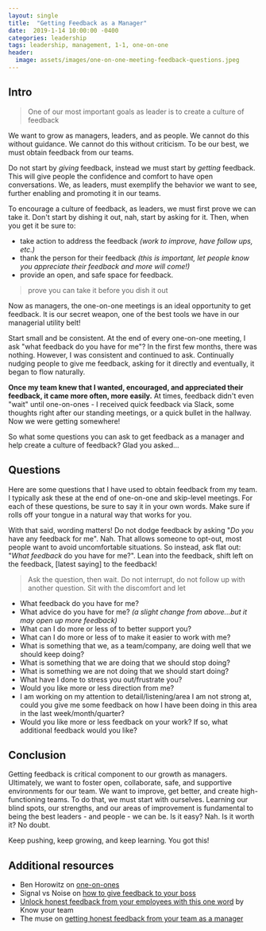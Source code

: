 ```yaml
---
layout: single
title:  "Getting Feedback as a Manager"
date:  2019-1-14 10:00:00 -0400
categories: leadership
tags: leadership, management, 1-1, one-on-one
header:
  image: assets/images/one-on-one-meeting-feedback-questions.jpeg
---
```


## Intro
> One of our most important goals as leader is to create a culture of feedback

We want to grow as managers, leaders, and as people.  We cannot do this without guidance.  We cannot do this without criticism.  To be our best, we must obtain feedback from our teams.

Do not start by _giving_ feedback, instead we must start by _getting_ feedback. This will give people the confidence and comfort to have open conversations.  We, as leaders, must exemplify the behavior we want to see, further enabling and promoting it in our teams.

To encourage a culture of feedback, as leaders, we must first prove we can take it.  Don't start by dishing it out, nah, start by asking for it.  Then, when you get it be sure to:
- take action to address the feedback _(work to improve, have follow ups, etc.)_
- thank the person for their feedback _(this is important, let people know you appreciate their feedback and more will come!)_
- provide an open, and safe space for feedback.  

> prove you can take it before you dish it out

Now as managers, the one-on-one meetings is an ideal opportunity to get feedback. It is our secret weapon, one of the best tools we have in our managerial utility belt!

Start small and be consistent.  At the end of every one-on-one meeting, I ask "what feedback do you have for me"? In the first few months, there was nothing. However, I was consistent and continued to ask. Continually nudging people to give me feedback, asking for it directly and eventually, it began to flow naturally.

**Once my team knew that I wanted, encouraged, and appreciated their feedback, it came more often, more easily.** At times, feedback didn't even "wait" until one-on-ones - I received quick feedback via Slack, some thoughts right after our standing meetings, or a quick bullet in the hallway.  Now we were getting somewhere!

So what some questions you can ask to get feedback as a manager and help create a culture of feedback? Glad you asked...

## Questions
Here are some questions that I have used to obtain feedback from my team. I typically ask these at the end of one-on-one and skip-level meetings. For each of these questions, be sure to say it in your own words.  Make sure if rolls off your tongue in a natural way that works for you.

With that said, wording matters!  Do not dodge feedback by asking "*Do you* have any feedback for me".  Nah. That allows someone to opt-out, most people want to avoid uncomfortable situations. So instead, ask flat out: "*What feedback* do you have for me?".  Lean into the feedback, shift left on the feedback, [latest saying] to the feedback!

> Ask the question, then wait. Do not interrupt, do not follow up with another question. Sit with the discomfort and let

- What feedback do you have for me?
- What advice do you have for me? _(a slight change from above...but it may open up more feedback)_
- What can I do more or less of to better support you?
- What can I do more or less of to make it easier to work with me?
- What is something that we, as a team/company, are doing well that we should keep doing?
- What is something that we are doing that we should stop doing?
- What is something we are not doing that we should start doing?
- What have I done to stress you out/frustrate you?
- Would you like more or less direction from me?
- I am working on my attention to detail/listening/area I am not strong at, could you give me some feedback on how I have been doing in this area in the last week/month/quarter?
- Would you like more or less feedback on your work? If so, what additional feedback would you like?

## Conclusion
Getting feedback is critical component to our growth as managers. Ultimately, we want to foster open, collaborate, safe, and supportive environments for our team. We want to improve, get better, and create high-functioning teams.  To do that, we must start with ourselves.  Learning our blind spots, our strengths, and our areas of improvement is fundamental to being the best leaders - and people - we can be.  Is it easy? Nah. Is it worth it? No doubt.

Keep pushing, keep growing, and keep learning.  You got this!

## Additional resources
- Ben Horowitz on [one-on-ones](https://a16z.com/2012/08/30/one-on-one/)
- Signal vs Noise on [how to give feedback to your boss](https://m.signalvnoise.com/how-to-give-feedback-to-your-boss/)
- [Unlock honest feedback from your employees with this one word](https://knowyourteam.com/blog/2017/12/01/unlock-honest-feedback-from-your-employees-with-this-one-word/) by Know your team
- The muse on [getting honest feedback from your team as a manager](https://www.themuse.com/advice/dear-managers-this-is-how-you-get-honest-feedback-from-your-team)
